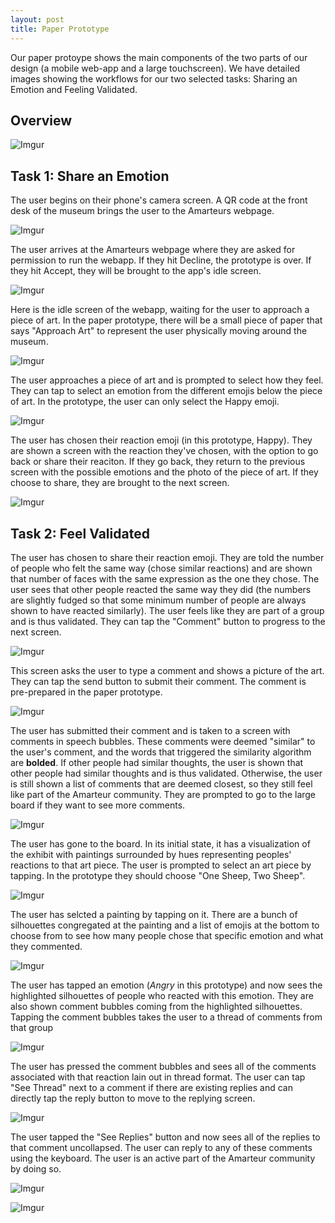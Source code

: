 ```yaml
---
layout: post
title: Paper Prototype
---
```


Our paper protoype shows the main components of the two parts of our design (a mobile web-app and a large touchscreen). We have detailed images showing the workflows for our two selected tasks: Sharing an Emotion and Feeling Validated.

## Overview


![Imgur](https://i.imgur.com/iOxzIfR.jpg)


## Task 1: Share an Emotion



The user begins on their phone's camera screen. A QR code at the front desk of the museum brings the user to the Amarteurs webpage.


![Imgur](https://i.imgur.com/Gzw1pIp.jpg)



The user arrives at the Amarteurs webpage where they are asked for permission to run the webapp. If they hit Decline, the prototype is over. If they hit Accept, they will be brought to the app's idle screen.


![Imgur](https://i.imgur.com/vp4BGb2.jpg)


Here is the idle screen of the webapp, waiting for the user to approach a piece of art. In the paper prototype, there will be a small piece of paper that says "Approach Art" to represent the user physically moving around the museum.



![Imgur](https://i.imgur.com/vQIdCed.jpg)



The user approaches a piece of art and is prompted to select how they feel. They can tap to select an emotion from the different emojis below the piece of art. In the prototype, the user can only select the Happy emoji.


![Imgur](https://i.imgur.com/4Lrf5Hr.jpg)


The user has chosen their reaction emoji (in this prototype, Happy). They are shown a screen with the reaction they've chosen, with the option to go back or share their reaciton. If they go back, they return to the previous screen with the possible emotions and the photo of the piece of art. If they choose to share, they are brought to the next screen.


![Imgur](https://i.imgur.com/lI1UWBI.jpg)



## Task 2: Feel Validated


The user has chosen to share their reaction emoji. They are told the number of people who felt the same way (chose similar reactions) and are shown that number of faces with the same expression as the one they chose. The user sees that other people reacted the same way they did (the numbers are slightly fudged so that some minimum number of people are always shown to have reacted similarly). The user feels like they are part of a group and is thus validated. They can tap the "Comment" button to progress to the next screen.


![Imgur](https://i.imgur.com/jW4zg7M.jpg)


This screen asks the user to type a comment and shows a picture of the art. They can tap the send button to submit their comment. The comment is pre-prepared in the paper prototype.


![Imgur](https://i.imgur.com/WpsmjRx.jpg)


The user has submitted their comment and is taken to a screen with comments in speech bubbles. These comments were deemed "similar" to the user's comment, and the words that triggered the similarity algorithm are **bolded**. If other people had similar thoughts, the user is shown that other people had similar thoughts and is thus validated. Otherwise, the user is still shown a list of comments that are deemed closest, so they still feel like part of the Amarteur community. They are prompted to go to the large board if they want to see more comments.


![Imgur](https://i.imgur.com/Bti8VXd.jpg)


The user has gone to the board. In its initial state, it has a visualization of the exhibit with paintings surrounded by hues representing peoples' reactions to that art piece. The user is prompted to select an art piece by tapping. In the prototype they should choose "One Sheep, Two Sheep".


![Imgur](https://i.imgur.com/d4QCAg6.jpg)


The user has selcted a painting by tapping on it. There are a bunch of silhouettes congregated at the painting and a list of emojis at the bottom to choose from to see how many people chose that specific emotion and what they commented.


![Imgur](https://i.imgur.com/peTRmuM.jpg)


The user has tapped an emotion (_Angry_ in this prototype) and now sees the highlighted silhouettes of people who reacted with this emotion. They are also shown comment bubbles coming from the highlighted silhouettes. Tapping the comment bubbles takes the user to a thread of comments from that group


![Imgur](https://i.imgur.com/IiHyYQa.jpg)


The user has pressed the comment bubbles and sees all of the comments associated with that reaction lain out in thread format. The user can tap "See Thread" next to a comment if there are existing replies and can directly tap the reply button to move to the replying screen.


![Imgur](https://i.imgur.com/TYC7cNW.jpg)


The user tapped the "See Replies" button and now sees all of the replies to that comment uncollapsed. The user can reply to any of these comments using the keyboard. The user is an active part of the Amarteur community by doing so.


![Imgur](https://i.imgur.com/rpnoHPn.jpg)

![Imgur](https://i.imgur.com/6wfOcq6.jpg)
